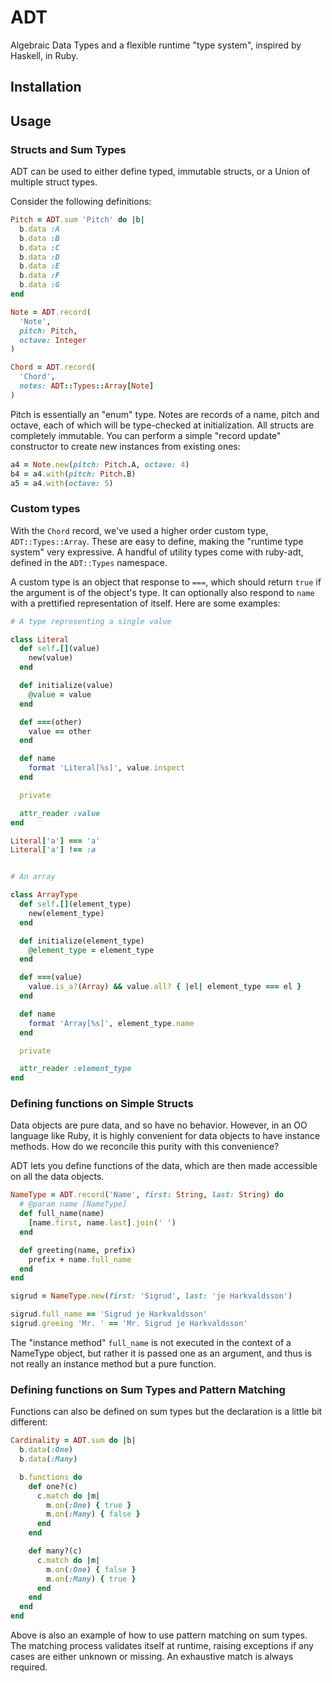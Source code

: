 # ADT

Algebraic Data Types and a flexible runtime "type system", inspired by Haskell,
in Ruby.

## Installation

## Usage

### Structs and Sum Types

ADT can be used to either define typed, immutable structs, or a Union of
multiple struct types.

Consider the following definitions:

```ruby
Pitch = ADT.sum 'Pitch' do |b|
  b.data :A
  b.data :B
  b.data :C
  b.data :D
  b.data :E
  b.data :F
  b.data :G
end

Note = ADT.record(
  'Note',
  pitch: Pitch,
  octave: Integer
)

Chord = ADT.record(
  'Chord',
  notes: ADT::Types::Array[Note]
)

```

Pitch is essentially an "enum" type. Notes are records of a name, pitch and
octave, each of which will be type-checked at initialization. All structs are
completely immutable. You can perform a simple "record update" constructor to
create new instances from existing ones:

```ruby
a4 = Note.new(pitch: Pitch.A, octave: 4)
b4 = a4.with(pitch: Pitch.B)
a5 = a4.with(octave: 5)
```


### Custom types

With the `Chord` record, we've used a higher order custom type,
`ADT::Types::Array`. These are easy to define, making the "runtime type system"
very expressive. A handful of utility types come with ruby-adt, defined in the
`ADT::Types` namespace.

A custom type is an object that response to `===`, which should return `true` if
the argument is of the object's type. It can optionally also respond to `name`
with a prettified representation of itself. Here are some examples:

```ruby
# A type representing a single value

class Literal
  def self.[](value)
    new(value)
  end

  def initialize(value)
    @value = value
  end

  def ===(other)
    value == other
  end

  def name
    format 'Literal[%s]', value.inspect
  end

  private

  attr_reader :value
end

Literal['a'] === 'a'
Literal['a'] !== :a


# An array

class ArrayType
  def self.[](element_type)
    new(element_type)
  end

  def initialize(element_type)
    @element_type = element_type
  end

  def ===(value)
    value.is_a?(Array) && value.all? { |el| element_type === el }
  end

  def name
    format 'Array[%s]', element_type.name
  end

  private

  attr_reader :element_type
end

```


### Defining functions on Simple Structs

Data objects are pure data, and so have no behavior. However, in an OO language
like Ruby, it is highly convenient for data objects to have instance methods.
How do we reconcile this purity with this convenience?

ADT lets you define functions of the data, which are then made accessible on all
the data objects.

```ruby
NameType = ADT.record('Name', first: String, last: String) do
  # @param name [NameType]
  def full_name(name)
    [name.first, name.last].join(' ')
  end

  def greeting(name, prefix)
    prefix + name.full_name
  end
end

sigrud = NameType.new(first: 'Sigrud', last: 'je Harkvaldsson')

sigrud.full_name == 'Sigrud je Harkvaldsson'
sigrud.greeing 'Mr. ' == 'Mr. Sigrud je Harkvaldsson'
```

The "instance method" `full_name` is not executed in the context of a NameType
object, but rather it is passed one as an argument, and thus is not really an
instance method but a pure function.

### Defining functions on Sum Types and Pattern Matching

Functions can also be defined on sum types but the declaration is a little bit
different:

```ruby
Cardinality = ADT.sum do |b|
  b.data(:One)
  b.data(:Many)

  b.functions do
    def one?(c)
      c.match do |m|
        m.on(:One) { true }
        m.on(:Many) { false }
      end
    end

    def many?(c)
      c.match do |m|
        m.on(:One) { false }
        m.on(:Many) { true }
      end
    end
  end
end

```

Above is also an example of how to use pattern matching on sum types. The
matching process validates itself at runtime, raising exceptions if any cases
are either unknown or missing. An exhaustive match is always required.
